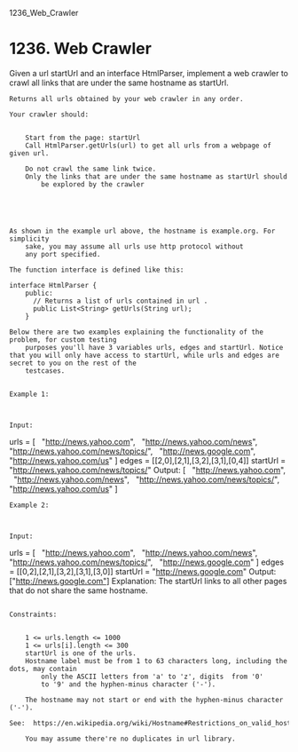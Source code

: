1236_Web_Crawler
# 1236. Web Crawler

Given a url startUrl and an interface HtmlParser, implement a web crawler
        to crawl all links that are under the same hostname as startUrl. 
    

    Returns all urls obtained by your web crawler in any order.

    Your crawler should:

    
        Start from the page: startUrl
        Call HtmlParser.getUrls(url) to get all urls from a webpage of given url.
        
        Do not crawl the same link twice.
        Only the links that are under the same hostname as startUrl should
            be explored by the crawler
        
    

    

    As shown in the example url above, the hostname is example.org. For simplicity
        sake, you may assume all urls use http protocol without
        any port specified.

    The function interface is defined like this: 

    interface HtmlParser {
        public:
          // Returns a list of urls contained in url .
          public List<String> getUrls(String url);
        }

    Below there are two examples explaining the functionality of the problem, for custom testing
        purposes you'll have 3 variables urls, edges and startUrl. Notice that you will only have access to startUrl, while urls and edges are secret to you on the rest of the
        testcases.

     
    Example 1:

    

    Input:
urls = [
  "http://news.yahoo.com",
  "http://news.yahoo.com/news",
  "http://news.yahoo.com/news/topics/",
  "http://news.google.com",
  "http://news.yahoo.com/us"
]
edges = [[2,0],[2,1],[3,2],[3,1],[0,4]]
startUrl = "http://news.yahoo.com/news/topics/"
Output: [
  "http://news.yahoo.com",
  "http://news.yahoo.com/news",
  "http://news.yahoo.com/news/topics/",
  "http://news.yahoo.com/us"
]

    Example 2:

    

    Input:
urls = [
  "http://news.yahoo.com",
  "http://news.yahoo.com/news",
  "http://news.yahoo.com/news/topics/",
  "http://news.google.com"
]
edges = [[0,2],[2,1],[3,2],[3,1],[3,0]]
startUrl = "http://news.google.com"
Output: ["http://news.google.com"]
Explanation: The startUrl links to all other pages that do not share the same hostname.

     
    Constraints:

    
        1 <= urls.length <= 1000
        1 <= urls[i].length <= 300
        startUrl is one of the urls.
        Hostname label must be from 1 to 63 characters long, including the dots, may contain
            only the ASCII letters from 'a' to 'z', digits  from '0'
            to '9' and the hyphen-minus character ('-').
        
        The hostname may not start or end with the hyphen-minus character ('-'). 
        See:  https://en.wikipedia.org/wiki/Hostname#Restrictions_on_valid_hostnames
        
        You may assume there're no duplicates in url library.